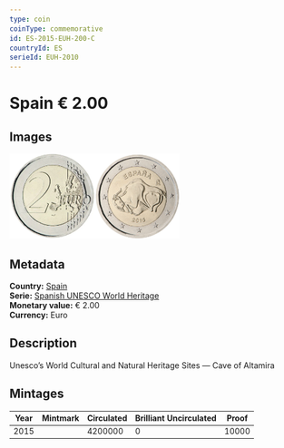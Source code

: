 ```yaml
---
type: coin
coinType: commemorative
id: ES-2015-EUH-200-C
countryId: ES
serieId: EUH-2010
---
```


# Spain € 2.00

## Images

<img src="../../Images/common-2007-200.webp" height="150" alt="Front image"><img src="Images/ES-2015-200.webp" height="150" alt="Back image">

## Metadata

**Country:** [Spain](../../Countries/Spain/index.md)\
**Serie:** [Spanish UNESCO World Heritage](index.md)\
**Monetary value:** € 2.00\
**Currency:** Euro

## Description

Unesco’s World Cultural and Natural Heritage Sites — Cave of Altamira

## Mintages

| Year | Mintmark | Circulated | Brilliant Uncirculated | Proof |
| ---- | -------- | ---------- | ---------------------- | ----- |
| 2015 |          | 4200000    | 0                      | 10000 |
